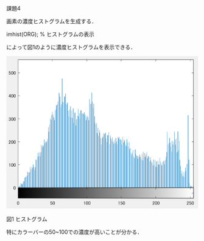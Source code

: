 課題4



画素の濃度ヒストグラムを生成する．

imhist(ORG); % ヒストグラムの表示

によって図1のように濃度ヒストグラムを表示できる．

![画像](https://github.com/matsuorui/image_processing_17ec094/blob/master/image/image/k4.png)

図1 ヒストグラム

特にカラーバーの50~100での濃度が高いことが分かる．
